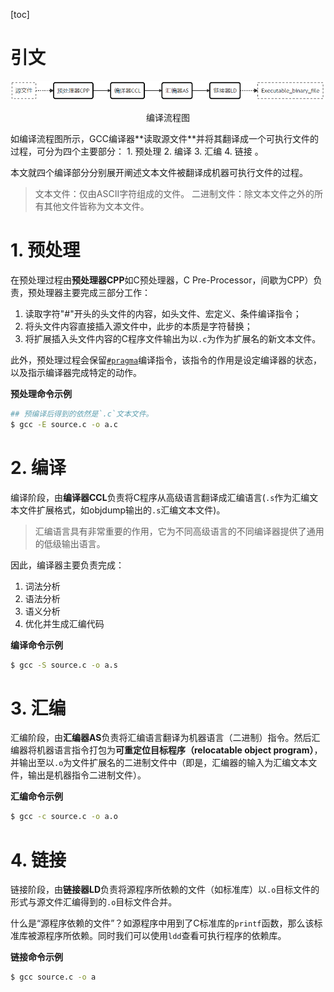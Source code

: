 [toc]

# 引文

![编译流程图](https://github.com/Guoao-Sun/operating_system/blob/master/%E7%BC%96%E8%AF%91%E6%B5%81%E7%A8%8B%E5%9B%BE.png)
<p align="center">编译流程图</p>
如编译流程图所示，GCC编译器**读取源文件**并将其翻译成一个可执行文件的过程，可分为四个主要部分：
1. 预处理
2. 编译
3. 汇编
4. 链接
。

本文就四个编译部分分别展开阐述文本文件被翻译成机器可执行文件的过程。
> 文本文件：仅由ASCII字符组成的文件。
二进制文件：除文本文件之外的所有其他文件皆称为文本文件。


# 1. 预处理
在预处理过程由**预处理器CPP**如C预处理器，C Pre-Processor，间歇为CPP）负责，预处理器主要完成三部分工作：
1. 读取字符"#"开头的头文件的内容，如头文件、宏定义、条件编译指令；
2. 将头文件内容直接插入源文件中，此步的本质是字符替换；
3. 将扩展插入头文件内容的C程序文件输出为以`.c`为作为扩展名的新文本文件。

此外，预处理过程会保留[`#pragma`](http://www.chenkexiong.com/vc-pragma.html)编译指令，该指令的作用是设定编译器的状态，以及指示编译器完成特定的动作。

**预处理命令示例**
```bash
## 预编译后得到的依然是`.c`文本文件。
$ gcc -E source.c -o a.c
```

# 2. 编译
编译阶段，由**编译器CCL**负责将C程序从高级语言翻译成汇编语言(`.s`作为汇编文本文件扩展格式，如objdump输出的`.s`汇编文本文件)。
> 汇编语言具有非常重要的作用，它为不同高级语言的不同编译器提供了通用的低级输出语言。

因此，编译器主要负责完成：
1. 词法分析
2. 语法分析
3. 语义分析
4. 优化并生成汇编代码

**编译命令示例**
```bash
$ gcc -S source.c -o a.s
```

# 3. 汇编
汇编阶段，由**汇编器AS**负责将汇编语言翻译为机器语言（二进制）指令。然后汇编器将机器语言指令打包为**可重定位目标程序（relocatable object program）**，并输出至以`.o`为文件扩展名的二进制文件中（即是，汇编器的输入为汇编文本文件，输出是机器指令二进制文件）。

**汇编命令示例**
```bash
$ gcc -c source.c -o a.o
```

# 4. 链接
链接阶段，由**链接器LD**负责将源程序所依赖的文件（如标准库）以`.o`目标文件的形式与源文件汇编得到的`.o`目标文件合并。

什么是“源程序依赖的文件”？如源程序中用到了C标准库的`printf`函数，那么该标准库被源程序所依赖。同时我们可以使用`ldd`查看可执行程序的依赖库。

**链接命令示例**
```bash
$ gcc source.c -o a
```
